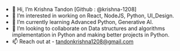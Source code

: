 - 👋 Hi, I’m Krishna Tandon [Github : @krishna-1208]
- 👀 I’m interested in working on React, NodeJS, Python, UI_Design.
- 🌱 I’m currently learning Advanced Python, Generative AI.
- 💞️ I’m looking to collaborate on Data structures and algorithms implementation in Python and making better projects in Python.
- 📫 Reach out at - tandonkrishna1208@gmail.com

<!---
krishna-1208/krishna-1208 is a ✨ special ✨ repository because its `README.md` (this file) appears on your GitHub profile.
You can click the Preview link to take a look at your changes.
--->
